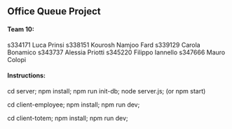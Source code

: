 ## **Office Queue Project**

#### Team 10:
s334171 Luca Prinsi
s338151 Kourosh Namjoo Fard
s339129 Carola Bonamico
s343737 Alessia Priotti
s345220 Filippo Iannello
s347666 Mauro Colopi

#### Instructions:

cd server;
npm install;
npm run init-db;
node server.js; (or npm start)

cd client-employee;
npm install;
npm run dev;

cd client-totem;
npm install;
npm run dev;
